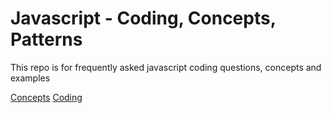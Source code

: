 # Javascript - Coding, Concepts, Patterns
This repo is for frequently asked javascript coding questions, concepts and examples

[Concepts](Concepts.md)
[Coding](Coding.md)

